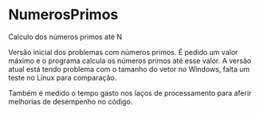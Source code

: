 # NumerosPrimos
Calculo dos números primos até N

Versão inicial dos problemas com números primos.
É pedido um valor máximo e o programa calcula os números primos até esse valor.
A versão atual está tendo problema com o tamanho do vetor no Windows, falta um teste no Linux para comparação.

Também é medido o tempo gasto nos laços de processamento para aferir melhorias de desempenho no código.

